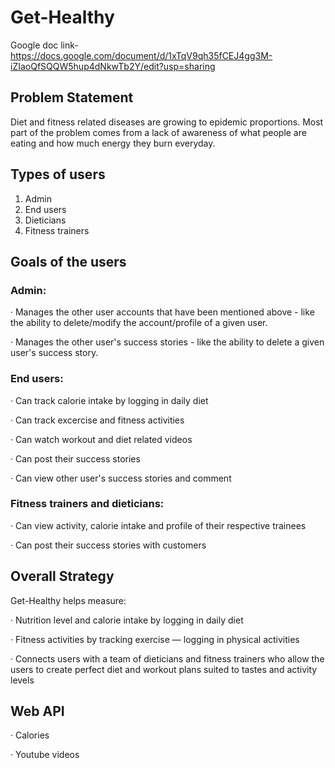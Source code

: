 # Get-Healthy

Google doc link- https://docs.google.com/document/d/1xTqV9qh35fCEJ4gg3M-iZIaoQfSQQW5hup4dNkwTb2Y/edit?usp=sharing

## Problem Statement

Diet and fitness related diseases are growing to epidemic proportions. Most part of the problem comes from a lack of awareness of what people are eating and how much energy they burn everyday.

## Types of users

1) Admin
2) End users
3) Dieticians
4) Fitness trainers

## Goals of the users

### Admin:

· Manages the other user accounts that have been mentioned above - like the ability to delete/modify the account/profile of a given user.

· Manages the other user's success stories - like the ability to delete a given user's success story.

### End users:

· Can track calorie intake by logging in daily diet

· Can track excercise and fitness activities

· Can watch workout and diet related videos

· Can post their success stories

· Can view other user's success stories and comment

### Fitness trainers and dieticians:

· Can view activity, calorie intake and profile of their respective trainees

· Can post their success stories with customers

## Overall Strategy

Get-Healthy helps measure:

· Nutrition level and calorie intake by logging in daily diet

· Fitness activities by tracking exercise — logging in physical activities

· Connects users with a team of dieticians and fitness trainers who allow the users to create perfect diet and workout plans suited to tastes and activity levels

## Web API

· Calories

· Youtube videos
